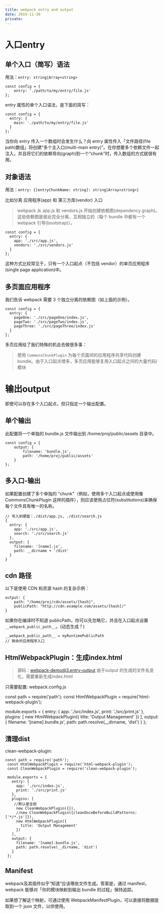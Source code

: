 ```yaml
---
title: webpack entry and output
date: 2019-11-30
private: 
---
```

# 入口entry
## 单个入口（简写）语法
用法：`entry: string|Array<string>`

    const config = {
        entry: './path/to/my/entry/file.js'
    };

entry 属性的单个入口语法，是下面的简写：

    const config = {
      entry: {
        main: './path/to/my/entry/file.js'
      }
    };

当你向 entry 传入一个数组时会发生什么？向 entry 属性传入「文件路径(file path)数组」将创建“多个主入口(multi-main entry)”。在你想要多个依赖文件一起注入，并且将它们的依赖导向(graph)到一个“chunk”时，传入数组的方式就很有用。

## 对象语法
用法：`entry: {[entryChunkName: string]: string|Array<string>}`

比如分离 应用程序(app) 和 第三方库(vendor) 入口
> webpack 从 app.js 和 vendors.js 开始创建依赖图(dependency graph)。这些依赖图是彼此完全分离、互相独立的（每个 bundle 中都有一个 webpack 引导(bootstrap)）。

    const config = {
      entry: {
        app: './src/app.js',
        vendors: './src/vendors.js'
      }
    };

这种方式比较常见于，只有一个入口起点（不包括 vendor）的单页应用程序(single page application)中。

## 多页面应用程序
我们告诉 webpack 需要 3 个独立分离的依赖图（如上面的示例）。

    const config = {
      entry: {
        pageOne: './src/pageOne/index.js',
        pageTwo: './src/pageTwo/index.js',
        pageThree: './src/pageThree/index.js'
      }
    };


多页应用给了我们特殊的机会去做很多事：

> 使用 `CommonsChunkPlugin` 为每个页面间的应用程序共享代码创建 bundle。由于入口起点增多，多页应用能够复用入口起点之间的大量代码/模块

# 输出output
即使可以存在多个入口起点，但只指定一个输出配置。

## 单个输出
此配置将一个单独的 bundle.js 文件输出到 /home/proj/public/assets 目录中。

    const config = {
        output: {
            filename: 'bundle.js',
            path: '/home/proj/public/assets'
        }
    };

## 多入口-输出
如果配置创建了多个单独的 "chunk"（例如，使用多个入口起点或使用像 CommonsChunkPlugin 这样的插件），则应该使用占位符(substitutions)来确保每个文件具有唯一的名称。

    // 写入到硬盘：./dist/app.js, ./dist/search.js
    {
      entry: {
        app: './src/app.js',
        search: './src/search.js'
      },
      output: {
        filename: '[name].js',
        path: __dirname + '/dist'
      }
    }

## cdn 路径
以下是使用 CDN 和资源 hash 的复杂示例：

    output: {
        path: "/home/proj/cdn/assets/[hash]",
        publicPath: "http://cdn.example.com/assets/[hash]/"
    }

如果你在编译时不知道 publicPath，你可以先忽略它，并且在入口起点设置 `__webpack_public_path__`。(动态生成？)

    __webpack_public_path__ = myRuntimePublicPath
    // 剩余的应用程序入口

## HtmlWebpackPlugin：生成index.html
> 源码：webpack-demo@3.entry-output
由于output 的生成的文件名变化，需要重新生成index.html

只需要配置: webpack.config.js 

  const path = require('path');
  const HtmlWebpackPlugin = require('html-webpack-plugin');

  module.exports = {
    entry: {
      app: './src/index.js',
      print: './src/print.js'
    },
    plugins: [
      new HtmlWebpackPlugin({
        title: 'Output Management'
      })
    ],
    output: {
      filename: '[name].bundle.js',
      path: path.resolve(__dirname, 'dist')
    }
  };

## 清理dist
clean-webpack-plugin:

    const path = require('path');
     const HtmlWebpackPlugin = require('html-webpack-plugin');
     const CleanWebpackPlugin = require('clean-webpack-plugin');

     module.exports = {
       entry: {
         app: './src/index.js',
         print: './src/print.js'
       },
       plugins: [
        //默认是全部
         new CleanWebpackPlugin({}),
         //new CleanWebpackPlugin({cleanOnceBeforeBuildPatterns:['*/*.js']}),
         new HtmlWebpackPlugin({
           title: 'Output Management'
         })
       ],
       output: {
         filename: '[name].bundle.js',
         path: path.resolve(__dirname, 'dist')
       }
     };

## Manifest
webpack及其插件似乎“知道”应该哪些文件生成。答案是，通过 manifest，webpack 能够对「你的模块映射到输出 bundle 的过程」保持追踪。

如果想了解这个映射，可通过使用 WebpackManifestPlugin，可以直接将数据提取到一个 json 文件，以供使用。